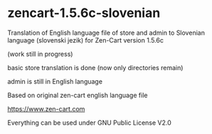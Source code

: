 # zencart-1.5.6c-slovenian

Translation of English language file of store and admin to Slovenian language (slovenski jezik) for Zen-Cart version 1.5.6c

(work still in progress)

basic store translation is done (now only directories remain)

admin is still in English language

Based on original zen-cart english language file 

https://www.zen-cart.com


Everything can be used under GNU Public License V2.0
